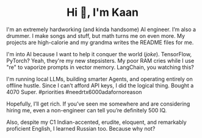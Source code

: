 <h1 align="center">Hi 👋, I'm Kaan </h1>
<p align="center">
</p>

I'm an extremely hardworking (and kinda handsome) AI engineer. I’m also a drummer. I make songs and stuff, but math turns me on even more. My projects are high-calorie and my grandma writes the README files for me.

I'm into AI because I want to help it conquer the world (*joke*). TensorFlow, PyTorch? Yeah, they're my new stepsisters. My poor RAM cries while I use "re" to vaporize prompts in vector memory. LangChain, you watching this?

I'm running local LLMs, building smarter Agents, and operating entirely on offline hustle. Since I can’t afford API keys, I did the logical thing. Bought a 4070 Super. #priorities #needrtx6000adafornoreason

Hopefully, I’ll get rich. If you’ve seen me somewhere and are considering hiring me, even a non-engineer can tell you’re definitely 500 IQ.

Also, despite my C1 Indian-accented, erudite, eloquent, and remarkably proficient English, I learned Russian too. Because why not?

